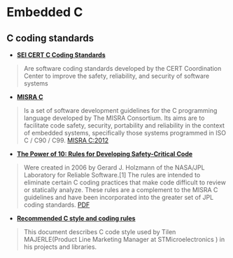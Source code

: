 # Embedded C
## C coding standards
- **[SEI CERT C Coding Standards](https://wiki.sei.cmu.edu/confluence/display/c/SEI+CERT+C+Coding+Standard)**
> Are software coding standards developed by the CERT Coordination Center to improve the safety, reliability, and security of software systems

- **[MISRA C](https://en.wikipedia.org/wiki/MISRA_C)**
> Is a set of software development guidelines for the C programming language developed by The MISRA Consortium. Its aims are to facilitate code safety, security, portability and reliability in the context of embedded systems, specifically those systems programmed in ISO C / C90 / C99.
> [MISRA C:2012](https://github.com/sakura1083841400/MISRA-C/blob/main/MISRA%20C%202012%20Guidelines%20for%20the%20use%20of.pdf)

- **[The Power of 10: Rules for Developing Safety-Critical Code](https://en.wikipedia.org/wiki/The_Power_of_10:_Rules_for_Developing_Safety-Critical_Code)**
> Were created in 2006 by Gerard J. Holzmann of the NASA/JPL Laboratory for Reliable Software.[1] The rules are intended to eliminate certain C coding practices that make code difficult to review or statically analyze. These rules are a complement to the MISRA C guidelines and have been incorporated into the greater set of JPL coding standards.
> [PDF](https://spinroot.com/gerard/pdf/P10.pdf)

- **[Recommended C style and coding rules](https://github.com/MaJerle/c-code-style)**
> This document describes C code style used by Tilen MAJERLE(Product Line Marketing Manager at STMicroelectronics
) in his projects and libraries.
